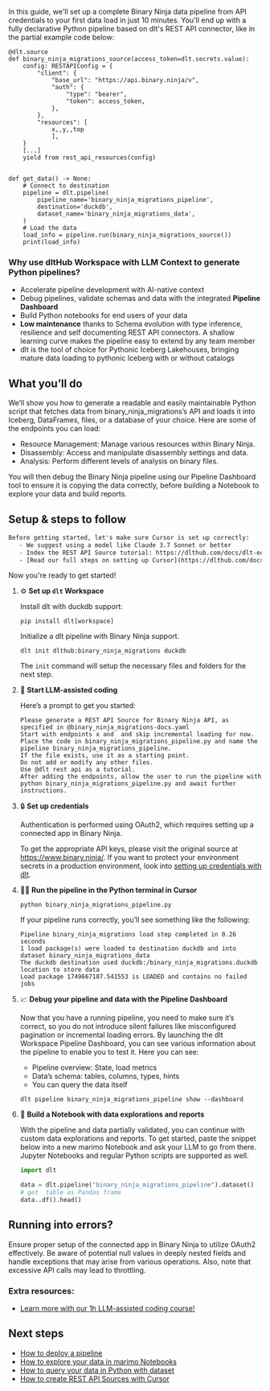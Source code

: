 In this guide, we'll set up a complete Binary Ninja data pipeline from API credentials to your first data load in just 10 minutes. You'll end up with a fully declarative Python pipeline based on dlt's REST API connector, like in the partial example code below:

```python-outcome
@dlt.source
def binary_ninja_migrations_source(access_token=dlt.secrets.value):
    config: RESTAPIConfig = {
        "client": {
            "base_url": "https://api.binary.ninja/v",
            "auth": {
                "type": "bearer",
                "token": access_token,
            },
        },
        "resources": [
            x,,y,,top
            ],
    }
    [...]
    yield from rest_api_resources(config)


def get_data() -> None:
    # Connect to destination
    pipeline = dlt.pipeline(
        pipeline_name='binary_ninja_migrations_pipeline',
        destination='duckdb',
        dataset_name='binary_ninja_migrations_data', 
    )
    # Load the data
    load_info = pipeline.run(binary_ninja_migrations_source())
    print(load_info) 
```

### Why use dltHub Workspace with LLM Context to generate Python pipelines?

- Accelerate pipeline development with AI-native context
- Debug pipelines, validate schemas and data with the integrated **Pipeline Dashboard**
- Build Python notebooks for end users of your data
- **Low maintenance** thanks to Schema evolution with type inference, resilience and self documenting REST API connectors. A shallow learning curve makes the pipeline easy to extend by any team member
- dlt is the tool of choice for Pythonic Iceberg Lakehouses, bringing mature data loading to pythonic Iceberg with or without catalogs

## What you’ll do

We’ll show you how to generate a readable and easily maintainable Python script that fetches data from binary_ninja_migrations’s API and loads it into Iceberg, DataFrames, files, or a database of your choice. Here are some of the endpoints you can load:

- Resource Management: Manage various resources within Binary Ninja.
- Disassembly: Access and manipulate disassembly settings and data.
- Analysis: Perform different levels of analysis on binary files.

You will then debug the Binary Ninja pipeline using our Pipeline Dashboard tool to ensure it is copying the data correctly, before building a Notebook to explore your data and build reports.

## Setup & steps to follow

```default
Before getting started, let's make sure Cursor is set up correctly:
   - We suggest using a model like Claude 3.7 Sonnet or better
   - Index the REST API Source tutorial: https://dlthub.com/docs/dlt-ecosystem/verified-sources/rest_api/ and add it to context as **@dlt rest api**
   - [Read our full steps on setting up Cursor](https://dlthub.com/docs/dlt-ecosystem/llm-tooling/cursor-restapi#23-configuring-cursor-with-documentation)
```

Now you're ready to get started!

1. ⚙️ **Set up `dlt` Workspace**
    
    Install dlt with duckdb support:
    ```shell
    pip install dlt[workspace]
    ```

    Initialize a dlt pipeline with Binary Ninja support.
    ```shell
    dlt init dlthub:binary_ninja_migrations duckdb
    ```

    The `init` command will setup the necessary files and folders for the next step.
    
2. 🤠 **Start LLM-assisted coding**
    
    Here’s a prompt to get you started:
    
    ```prompt
    Please generate a REST API Source for Binary Ninja API, as specified in @binary_ninja_migrations-docs.yaml 
    Start with endpoints x and  and skip incremental loading for now. 
    Place the code in binary_ninja_migrations_pipeline.py and name the pipeline binary_ninja_migrations_pipeline. 
    If the file exists, use it as a starting point. 
    Do not add or modify any other files. 
    Use @dlt rest api as a tutorial. 
    After adding the endpoints, allow the user to run the pipeline with python binary_ninja_migrations_pipeline.py and await further instructions.
    ```

    
3. 🔒 **Set up credentials** 
    
    Authentication is performed using OAuth2, which requires setting up a connected app in Binary Ninja.
    
    To get the appropriate API keys, please visit the original source at https://www.binary.ninja/.
    If you want to protect your environment secrets in a production environment, look into [setting up credentials with dlt](https://dlthub.com/docs/walkthroughs/add_credentials).
    
4. 🏃‍♀️ **Run the pipeline in the Python terminal in Cursor**
    
    ```shell
    python binary_ninja_migrations_pipeline.py
    ```
    
    If your pipeline runs correctly, you’ll see something like the following:
    
    ```shell
    Pipeline binary_ninja_migrations load step completed in 0.26 seconds
    1 load package(s) were loaded to destination duckdb and into dataset binary_ninja_migrations_data
    The duckdb destination used duckdb:/binary_ninja_migrations.duckdb location to store data
    Load package 1749667187.541553 is LOADED and contains no failed jobs
    ```
    
5. 📈 **Debug your pipeline and data with the Pipeline Dashboard**

    Now that you have a running pipeline, you need to make sure it’s correct, so you do not introduce silent failures like misconfigured pagination or incremental loading errors. By launching the dlt Workspace Pipeline Dashboard, you can see various information about the pipeline to enable you to test it. Here you can see:
    - Pipeline overview: State, load metrics
    - Data’s schema: tables, columns, types, hints
    - You can query the data itself
    
    ```shell
    dlt pipeline binary_ninja_migrations_pipeline show --dashboard
    ```
    
6. 🐍 **Build a Notebook with data explorations and reports**

    With the pipeline and data partially validated, you can continue with custom data explorations and reports. To get started, paste the snippet below into a new marimo Notebook and ask your LLM to go from there. Jupyter Notebooks and regular Python scripts are supported as well.

    
    ```python
    import dlt

   data = dlt.pipeline("binary_ninja_migrations_pipeline").dataset()
   # get  table as Pandas frame
   data..df().head()
    ```

## Running into errors?

Ensure proper setup of the connected app in Binary Ninja to utilize OAuth2 effectively. Be aware of potential null values in deeply nested fields and handle exceptions that may arise from various operations. Also, note that excessive API calls may lead to throttling.

### Extra resources:

- [Learn more with our 1h LLM-assisted coding course!](https://www.youtube.com/watch?v=GGid70rnJuM)

## Next steps

- [How to deploy a pipeline](https://dlthub.com/docs/walkthroughs/deploy-a-pipeline)
- [How to explore your data in marimo Notebooks](https://dlthub.com/docs/general-usage/dataset-access/marimo)
- [How to query your data in Python with dataset](https://dlthub.com/docs/general-usage/dataset-access/dataset)
- [How to create REST API Sources with Cursor](https://dlthub.com/docs/dlt-ecosystem/llm-tooling/cursor-restapi)